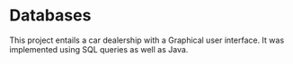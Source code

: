 # Databases
This project entails a car dealership with a Graphical user interface. 
It was implemented using SQL queries as well as Java.
